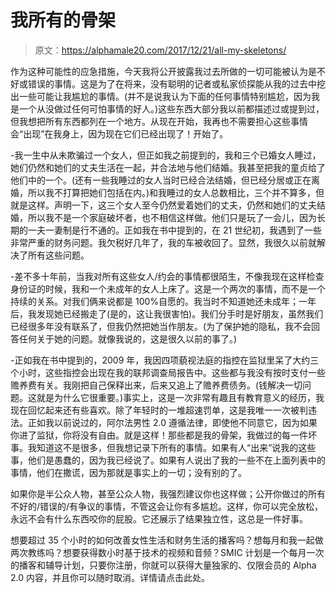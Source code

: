 # 我所有的骨架

> 原文：<https://alphamale20.com/2017/12/21/all-my-skeletons/>

作为这种可能性的应急措施，今天我将公开披露我过去所做的一切可能被认为是不好或错误的事情。这是为了在将来，没有聪明的记者或私家侦探能从我的过去中挖出一些可能让我尴尬的事情。(并不是说我认为下面的任何事情特别尴尬，因为我是一个从没做过任何可怕事情的好人。)这些东西大部分我以前都描述过或提到过，但我想把所有东西都列在一个地方。从现在开始，我再也不需要担心这些事情会“出现”在我身上，因为现在它们已经出现了！开始了。

-我一生中从未欺骗过一个女人，但正如我之前提到的，我和三个已婚女人睡过，她们仍然和她们的丈夫生活在一起，并合法地与他们结婚。我甚至把我的童贞给了他们中的一个。(还有一些我睡过的女人当时已经合法结婚，但已经分居或正在离婚，所以我不打算把她们包括在内。)和我睡过的女人总数相比，三个并不算多，但就是这样。声明一下，这三个女人至今仍然爱着她们的丈夫，仍然和她们的丈夫结婚，所以我不是一个家庭破坏者，也不相信这样做。他们只是玩了一会儿，因为长期的一夫一妻制是行不通的。正如我在书中提到的，在 21 世纪初，我遇到了一些非常严重的财务问题。我欠税好几年了，我的车被收回了。显然，我很久以前就解决了所有这些问题。

-差不多十年前，当我对所有这些女人/约会的事情都很陌生，不像我现在这样检查身份证的时候，我和一个未成年的女人上床了。这是一个两次的事情，而不是一个持续的关系。对我们俩来说都是 100%自愿的。我当时不知道她还未成年；一年后，我发现她已经搬走了(是的，这让我很害怕)。我们分手时是好朋友，虽然我们已经很多年没有联系了，但我仍然把她当作朋友。(为了保护她的隐私，我不会回答任何关于她的问题。就像我说的，这是很久以前的事了。)

-正如我在书中提到的，2009 年，我因四项藐视法庭的指控在监狱里呆了大约三个小时，这些指控会出现在我的联邦调查局报告中。这些都与我没有按时支付一些赡养费有关。我刚把自己保释出来，后来又追上了赡养费债务。(钱解决一切问题。这就是为什么它很重要。)事实上，这是一次非常有趣且有教育意义的经历，我现在回忆起来还有些喜欢。除了年轻时的一堆超速罚单，这是我唯一一次被判违法。正如我以前说过的，阿尔法男性 2.0 遵循法律，即使他不同意它，因为如果你进了监狱，你将没有自由。就是这样！那些都是我的骨架，我做过的每一件坏事。我知道这不是很多，但我想记录下所有的事情。如果有人“出来”说我的这些事，他们是愚蠢的，因为我已经说了。如果有人说出了我的一些不在上面列表中的事情，他们在撒谎，因为那就是事实上的一切；没有别的了。

如果你是半公众人物，甚至公众人物，我强烈建议你也这样做；公开你做过的所有不好的/错误的/有争议的事情，不管这会让你有多尴尬。这样，你可以完全放松，永远不会有什么东西咬你的屁股。它还展示了结果独立性，这总是一件好事。

想要超过 35 个小时的如何改善女性生活和财务生活的播客吗？想每月和我一起做两次教练吗？想要获得数小时基于技术的视频和音频？SMIC 计划是一个每月一次的播客和辅导计划，只要你注册，你就可以获得大量独家的、仅限会员的 Alpha 2.0 内容，并且你可以随时取消。详情请点击此处。